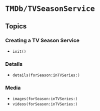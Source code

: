 # ``TMDb/TVSeasonService``

## Topics

### Creating a TV Season Service

- ``init()``

### Details

- ``details(forSeason:inTVSeries:)``

### Media

- ``images(forSeason:inTVSeries:)``
- ``videos(forSeason:inTVSeries:)``
